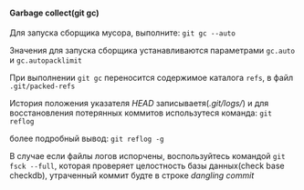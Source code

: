 #### Garbage collect(git gc)
Для запуска сборщика мусора, выполните:
`git gc --auto`

Значения для запуска сборщика устанавливаются параметрами `gc.auto` и `gc.autopacklimit`

При выполнении `git gc` переносится содержимое каталога `refs`, в файл `.git/packed-refs`

История положения указателя _HEAD_ записываетя(_.git/logs/_) и для восстановления потерянных коммитов использутеся команда:
`git reflog`

более подробный вывод:
`git reflog -g`

В случае если файлы логов испорчены, воспользуйтесь командой `git fsck --full`, которая проверяет целостность базы данных(check base checkdb), утраченный коммит будте в строке _dangling commit_
